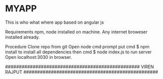 # MYAPP
This is who what where app based on angular js

Requirements 
  npm, node installed on machine.
  Any internet broweser installed already.
  
Procedure
  Clone repo from git
  Open node cmd prompt
  put cmd $ npm install to install all dependencies 
  then cmd $ node index.js to run server
  Open localhost:3030 in browser.
  
  
  
  #################################################
                VIREN RAJPUT
  #################################################                
  
  
  
